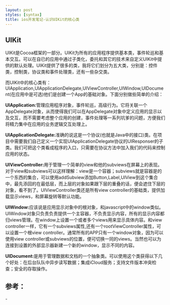 ```yaml
---
layout: post
styles: [syntax]
title: ios开发笔记-认识UIKit的核心类
---
```


<h2>UIKit</h2>
UIKit是Cocoa框架的一部分。UIKit为所有的应用程序提供基本类，事件轮巡和基本交互。可以在自已的应用中通过子类化，委托和其它的技术来自定义UIKit中提供的默认处理。UIKit提供了很多的类，我将它们划分为五大类，分别是：控件类，控制类，协议类和事件处理类，还有一些杂交类。

而UIKit中的核心类有：UIApplication,UIApplicationDelegate,UIViewController,UIWindow,UIDocument(在应用中是可选)他们是创建一个App的基础对象。下面分别做些简单的介绍：

<b>UIApplication:</b>管理应用程序对象，事件轮巡，高级行为。它将关联一个AppDelegate对象，从而使得我们可以在AppDelegate对象中定义应用的显示以及交互，而不需要考虑整个应用的创建，事件处理等一系列坑爹的问题，方便我们将精力集中在应用的业务逻辑交互处理上。

<b>UIApplicationDelegate:</b>准确的说这是一个协议(也就是Java中的接口)类。在项目中需要我们自己定义一个实现UIApplicationDelegate协议的UIResponser的子类。我们可把这个类看成程序的入口，只需要在协议方法中加入我们的代码来控制应用的状态。

<b>UIViewController:</b>用于管理一个简单的view和他的subviews在屏幕上的表现。对于view和subviews可以这样理解：view是一个容器；subviews就是容器是的一个东西的集合，可以使用addSubview添加Button,Label,UIView到这个集合中，最先添回的在最低层，而上层的对象如果跟下层的重叠的话，便会遮住下层的对象，看不到了。UIViewController类还是所有view controller的基础类，提供加载显示views，和屏幕旋转等默认功能。

<b>UIWindow:</b>应该说是应用显示对象中的根对象，和javascript中的window类似。UIWindow对象只负责负责提供一个主容器，不负责显示内容，所有的显示内容都归views管理。在window上设置一个或者多个views用来显示具体内容。和view controller一样，它有一个subviews属性,还有一个rootViewController属性，可以设置一个根view controller。通常所有的APP只有一个window对象，因为可以使用view controller或subviews的位置，便可切换一同的views。当然也可以为连接到设置的外部显示器新建一个新的window，显示不同的内容。

<b>UIDocument:</b>是用于管理数据和文档的一个抽象类。可以使用这个类获得以下几个好处：在后台队队中异步读写数据；集成iCloud服务；支持文件版本冲突检查；安全的存取操作。

<h2>参考：</h2>
- <http://goo.gl/u8RBd>